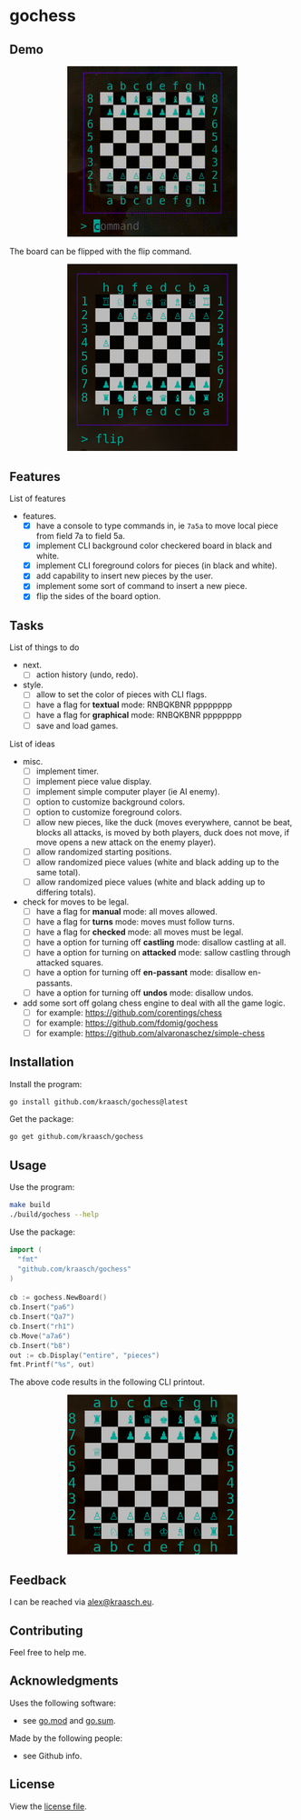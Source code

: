 
# gochess

## Demo

<p align="center">
  <img src="./resources/example.gif" width="300"/>
</p>

The board can be flipped with the flip command.

<p align="center">
  <img src="./resources/example.png" width="300"/>
</p>

## Features

List of features

  - features.
    - [X] have a console to type commands in, ie `7a5a` to move local piece from field 7a to field 5a.
    - [X] implement CLI background color checkered board in black and white.
    - [X] implement CLI foreground colors for pieces (in black and white).
    - [X] add capability to insert new pieces by the user.
    - [X] implement some sort of command to insert a new piece.
    - [X] flip the sides of the board option.

## Tasks

List of things to do

  - next.
    - [ ] action history (undo, redo).
  - style.
    - [ ] allow to set the color of pieces with CLI flags.
    - [ ] have a flag for **textual** mode: RNBQKBNR pppppppp
    - [ ] have a flag for **graphical** mode: RNBQKBNR pppppppp
    - [ ] save and load games.

List of ideas

  - misc.
    - [ ] implement timer.
    - [ ] implement piece value display.
    - [ ] implement simple computer player (ie AI enemy).
    - [ ] option to customize background colors.
    - [ ] option to customize foreground colors.
    - [ ] allow new pieces, like the duck (moves everywhere, cannot be beat, blocks all attacks, is moved by both players, duck does not move, if move opens a new attack on the enemy player).
    - [ ] allow randomized starting positions.
    - [ ] allow randomized piece values (white and black adding up to the same total).
    - [ ] allow randomized piece values (white and black adding up to differing totals).
  - check for moves to be legal.
    - [ ] have a flag for **manual** mode: all moves allowed.
    - [ ] have a flag for **turns** mode: moves must follow turns.
    - [ ] have a flag for **checked** mode: all moves must be legal.
    - [ ] have a option for turning off **castling** mode: disallow castling at all.
    - [ ] have a option for turning on **attacked** mode: sallow castling through attacked squares.
    - [ ] have a option for turning off **en-passant** mode: disallow en-passants.
    - [ ] have a option for turning off **undos** mode: disallow undos.
  - add some sort off golang chess engine to deal with all the game logic.
    - [ ] for example: https://github.com/corentings/chess
    - [ ] for example: https://github.com/fdomig/gochess
    - [ ] for example: https://github.com/alvaronaschez/simple-chess

## Installation

Install the program:

```bash
go install github.com/kraasch/gochess@latest
```

Get the package:

```bash
go get github.com/kraasch/gochess
```

## Usage

Use the program:

```bash
make build
./build/gochess --help
```

Use the package:

```go
import (
  "fmt"
  "github.com/kraasch/gochess"
)

cb := gochess.NewBoard()
cb.Insert("pa6")
cb.Insert("Qa7")
cb.Insert("rh1")
cb.Move("a7a6")
cb.Insert("b8")
out := cb.Display("entire", "pieces")
fmt.Printf("%s", out)
```
The above code results in the following CLI printout.

<p align="center">
  <img src="./resources/example3.png" width="300"/>
</p>

## Feedback

I can be reached via [alex@kraasch.eu](mailto:alex@kraasch.eu).

## Contributing

Feel free to help me.

## Acknowledgments

Uses the following software:

  - see [go.mod](./go.mod) and [go.sum](./go.sum).

Made by the following people:

  - see Github info.

## License

View the [license file](./LICENSE).

